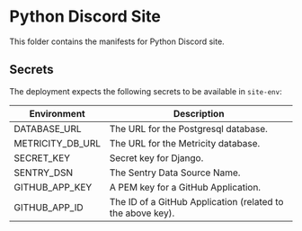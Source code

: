 # Python Discord Site
This folder contains the manifests for Python Discord site.

## Secrets

The deployment expects the following secrets to be available in `site-env`:

| Environment           | Description                                                |
|-----------------------|------------------------------------------------------------|
| DATABASE_URL          | The URL for the Postgresql database.                       |
| METRICITY_DB_URL      | The URL for the Metricity database.                        |
| SECRET_KEY            | Secret key for Django.                                     |
| SENTRY_DSN            | The Sentry Data Source Name.                               |
| GITHUB_APP_KEY        | A PEM key for a GitHub Application.                        |
| GITHUB_APP_ID         | The ID of a GitHub Application (related to the above key). |
